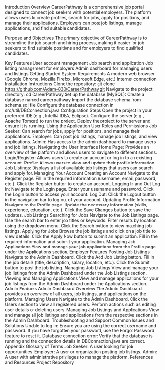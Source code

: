 Introduction
Overview
CareerPathway is a comprehensive job portal designed to connect job seekers with potential employers. The platform allows users to create profiles, search for jobs, apply for positions, and manage their applications. Employers can post job listings, manage applications, and find suitable candidates.

Purpose and Objectives
The primary objective of CareerPathway is to streamline the job search and hiring process, making it easier for job seekers to find suitable positions and for employers to find qualified candidates.

Key Features
User account management
Job search and application
Job listing management for employers
Admin dashboard for managing users and listings
Getting Started
System Requirements
A modern web browser (Google Chrome, Mozilla Firefox, Microsoft Edge, etc.)
Internet connection
Installation Instructions
Clone the repository:
git clone https://github.com/Adam-830/CareerPathway.git
Navigate to the project directory:
cd CareerPathway
Set up the database (MySQL):
Create a database named careerpathway
Import the database schema from schema.sql file
Configure the database connection in src/util/DBConnection.java
Configuration Steps
Open the project in your preferred IDE (e.g., IntelliJ IDEA, Eclipse).
Configure the server (e.g., Apache Tomcat) to run the project.
Deploy the project to the server and ensure it is running.
Using the Application
User Roles and Permissions
Job Seeker: Can search for jobs, apply for positions, and manage their applications.
Employer: Can post job listings, manage job listings, and view applications.
Admin: Has access to the admin dashboard to manage users and job listings.
Navigating the User Interface
Home Page: Provides an overview of the platform and allows users to navigate to different sections.
Login/Register: Allows users to create an account or log in to an existing account.
Profile: Allows users to view and update their profile information.
Job Listings: Displays a list of available job listings that users can search and apply for.
Managing Your Account
Creating an Account
Navigate to the Register page.
Fill in the required information (username, email, password, etc.).
Click the Register button to create an account.
Logging In and Out
Log In:
Navigate to the Login page.
Enter your username and password.
Click the Login button to access your account.
Log Out:
Click the Logout button in the navigation bar to log out of your account.
Updating Profile Information
Navigate to the Profile page.
Update the necessary information (skills, experience, education, etc.).
Click the Save Changes button to save the updates.
Job Listings
Searching for Jobs
Navigate to the Job Listings page.
Use the search bar to enter job titles or keywords.
Filter results by location using the dropdown menu.
Click the Search button to view matching job listings.
Applying for Jobs
Browse the job listings and click on a job title to view details.
Click the Apply Now button to submit an application.
Fill in the required information and submit your application.
Managing Job Applications
View and manage your job applications from the Profile page under the Applications section.
Employer Features
Posting Job Listings
Navigate to the Admin Dashboard.
Click the Add Job Listing button.
Fill in the job details (title, description, salary, location, etc.).
Click the Submit button to post the job listing.
Managing Job Listings
View and manage your job listings from the Admin Dashboard under the Job Listings section.
Viewing and Managing Applications
View and manage applications for your job listings from the Admin Dashboard under the Applications section.
Admin Features
Admin Dashboard Overview
The Admin Dashboard provides an overview of all users, job listings, and applications on the platform.
Managing Users
Navigate to the Admin Dashboard.
Click the Users section to view all registered users.
Perform actions such as editing user details or deleting users.
Managing Job Listings and Applications
View and manage all job listings and applications from the respective sections in the Admin Dashboard.
Troubleshooting and Support
Common Issues and Solutions
Unable to log in: Ensure you are using the correct username and password. If you have forgotten your password, use the Forgot Password feature to reset it.
Database connection error: Verify that the database is running and the connection details in DBConnection.java are correct.
Appendix
Glossary of Terms
Job Seeker: A user looking for job opportunities.
Employer: A user or organization posting job listings.
Admin: A user with administrative privileges to manage the platform.
References and Resources
Project Repository
